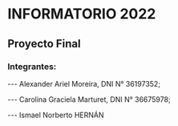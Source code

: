 # INFORMATORIO 2022
## Proyecto Final
### Integrantes:
 
--- Alexander Ariel Moreira, DNI N° 36197352;

--- Carolina Graciela Marturet, DNI N° 36675978;

--- Ismael Norberto HERNÁN 
